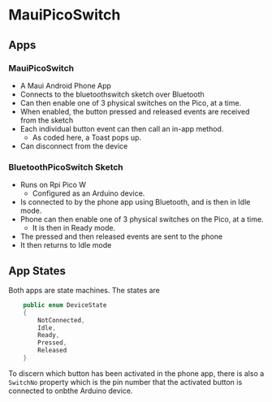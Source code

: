 # MauiPicoSwitch

## Apps

### MauiPicoSwitch
  - A Maui Android Phone App
  - Connects to the bluetoothswitch sketch over Bluetooth
  - Can then enable one of 3 physical switches on the Pico, at a time.
  - When enabled, the button pressed and released events are received from the sketch
  - Each individual button event can then call an in-app method.
    - As coded here, a Toast pops up.
   - Can disconnect from the device
### BluetoothPicoSwitch Sketch
  - Runs on Rpi Pico W
    - Configured as an Arduino device.
  - Is connected to by the phone app using Bluetooth, and is then in Idle mode.
  - Phone can then enable one of 3 physical switches on the Pico, at a time.
    - It is then in Ready mode.
  - The pressed and then released events are sent to the phone
  - It then returns to Idle mode

## App States

Both apps are state machines. The states are

```cs
    public enum DeviceState
    {
        NotConnected,
        Idle,
        Ready,
        Pressed,
        Released
    }
```
To discern which button has been activated in the phone app, there is also a ```SwitchNo``` property which is the pin number that the activated button is connected to onbthe Arduino device.
```cs
```

